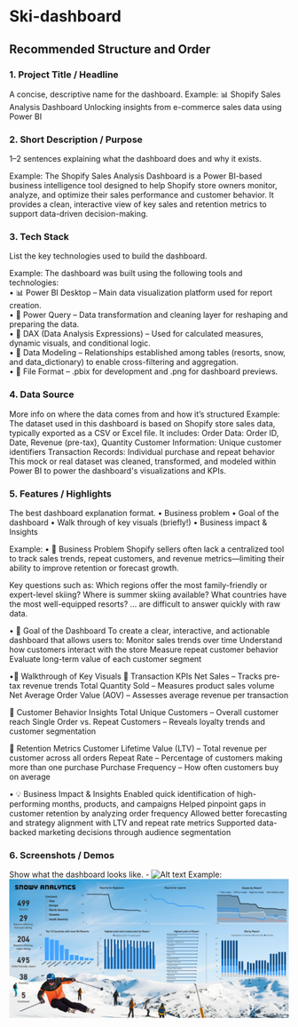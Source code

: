 # Ski-dashboard
## Recommended Structure and Order
### 1.	Project Title / Headline
A concise, descriptive name for the dashboard.
Example: 
📊 Shopify Sales Analysis Dashboard
Unlocking insights from e-commerce sales data using Power BI


### 2.	Short Description / Purpose
1–2 sentences explaining what the dashboard does and why it exists.

Example: 
The Shopify Sales Analysis Dashboard is a Power BI-based business intelligence tool designed to help Shopify store owners monitor, analyze, and optimize their sales performance and customer behavior. It provides a clean, interactive view of key sales and retention metrics to support data-driven decision-making.

### 3.	Tech Stack
List the key technologies used to build the dashboard.

Example:
The dashboard was built using the following tools and technologies:<br>
•	📊 Power BI Desktop – Main data visualization platform used for report creation.<br>
•	📂 Power Query – Data transformation and cleaning layer for reshaping and preparing the data.<br>
•	🧠 DAX (Data Analysis Expressions) – Used for calculated measures, dynamic visuals, and conditional logic.<br>
•	📝 Data Modeling – Relationships established among tables (resorts, snow, and data_dictionary) to enable cross-filtering and aggregation.<br>
•	📁 File Format – .pbix for development and .png for dashboard previews.

### 4.	Data Source
More info on where the data comes from and how it’s structured
Example:
The dataset used in this dashboard is based on Shopify store sales data, typically exported as a CSV or Excel file. It includes:
Order Data: Order ID, Date, Revenue (pre-tax), Quantity
Customer Information: Unique customer identifiers
Transaction Records: Individual purchase and repeat behavior
This mock or real dataset was cleaned, transformed, and modeled within Power BI to power the dashboard's visualizations and KPIs.

### 5.	Features / Highlights
The best dashboard explanation format. 
•	Business problem
•	Goal of the dashboard
•	Walk through of key visuals (briefly!)
•	Business impact & Insights

Example:
•	📌 Business Problem
Shopify sellers often lack a centralized tool to track sales trends, repeat customers, and revenue metrics—limiting their ability to improve retention or forecast growth.

Key questions such as:
Which regions offer the most family-friendly or expert-level skiing?
Where is summer skiing available?
What countries have the most well-equipped resorts?
… are difficult to answer quickly with raw data.

•	🎯 Goal of the Dashboard
To create a clear, interactive, and actionable dashboard that allows users to:
Monitor sales trends over time
Understand how customers interact with the store
Measure repeat customer behavior
Evaluate long-term value of each customer segment


•🧭 Walkthrough of Key Visuals
🔹 Transaction KPIs
Net Sales – Tracks pre-tax revenue trends
Total Quantity Sold – Measures product sales volume
Net Average Order Value (AOV) – Assesses average revenue per transaction

🔹 Customer Behavior Insights
Total Unique Customers – Overall customer reach
Single Order vs. Repeat Customers – Reveals loyalty trends and customer segmentation

🔹 Retention Metrics
Customer Lifetime Value (LTV) – Total revenue per customer across all orders
Repeat Rate – Percentage of customers making more than one purchase
Purchase Frequency – How often customers buy on average

•	💡 Business Impact & Insights
Enabled quick identification of high-performing months, products, and campaigns
Helped pinpoint gaps in customer retention by analyzing order frequency
Allowed better forecasting and strategy alignment with LTV and repeat rate metrics
Supported data-backed marketing decisions through audience segmentation

### 6.	Screenshots / Demos
Show what the dashboard looks like. - ![Alt text](https://github.com/username/repo/assets/image.png)
Example: ![Dashboard Preview](https://github.com/the-mansi-goel/Ski-dashboard/blob/main/Snapshot%20of%20the%20Dahbaord.png)
